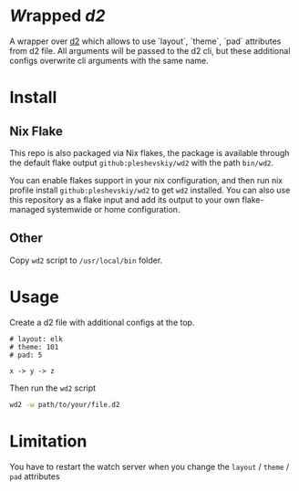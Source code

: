 # *W*rapped _d2_

A wrapper over [d2] which allows to use \`layout\`, \`theme\`, \`pad\`
attributes from d2 file. All arguments will be passed to the d2 cli, but these
additional configs overwrite cli arguments with the same name.

[d2]: https://github.com/terrastruct/d2

# Install

## Nix Flake

This repo is also packaged via Nix flakes, the package is available through the
default flake output `github:pleshevskiy/wd2` with the path `bin/wd2`.

You can enable flakes support in your nix configuration, and then run nix
profile install `github:pleshevskiy/wd2` to get `wd2` installed. You can also
use this repository as a flake input and add its output to your own
flake-managed systemwide or home configuration.

## Other

Copy `wd2` script to `/usr/local/bin` folder.

# Usage

Create a d2 file with additional configs at the top.

```d2
# layout: elk
# theme: 101
# pad: 5

x -> y -> z
```

Then run the `wd2` script

```sh
wd2 -w path/to/your/file.d2
```

# Limitation

You have to restart the watch server when you change the `layout` / `theme` /
`pad` attributes
